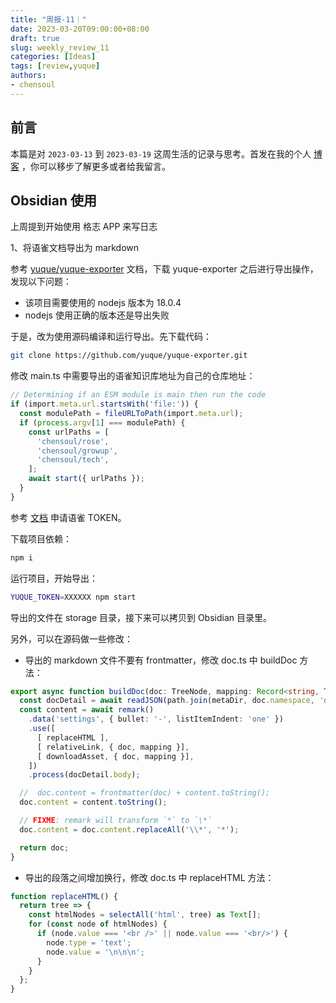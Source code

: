 ```yaml
---
title: "周报-11｜"
date: 2023-03-20T09:00:00+08:00
draft: true
slug: weekly_review_11
categories: [Ideas]
tags: [review,yuque]
authors:
- chensoul
---
```


## 前言

本篇是对 `2023-03-13` 到 `2023-03-19` 这周生活的记录与思考。首发在我的个人 [博客](https://blog.chensoul.com/) ，你可以移步了解更多或者给我留言。

## Obsidian 使用

上周提到开始使用 格志 APP 来写日志



1、将语雀文档导出为 markdown

参考 [yuque/yuque-exporter](https://github.com/yuque/yuque-exporter) 文档，下载 yuque-exporter  之后进行导出操作，发现以下问题：

- 该项目需要使用的 nodejs 版本为 18.0.4 
- nodejs 使用正确的版本还是导出失败



于是，改为使用源码编译和运行导出。先下载代码：

```bash
git clone https://github.com/yuque/yuque-exporter.git
```



修改 main.ts 中需要导出的语雀知识库地址为自己的仓库地址：

```ts
// Determining if an ESM module is main then run the code
if (import.meta.url.startsWith('file:')) {
  const modulePath = fileURLToPath(import.meta.url);
  if (process.argv[1] === modulePath) {
    const urlPaths = [
      'chensoul/rose',
      'chensoul/growup',
      'chensoul/tech',
    ];
    await start({ urlPaths });
  }
}
```



参考 [文档](https://www.yuque.com/yuque/developer/api#785a3731) 申请语雀 TOKEN。



下载项目依赖：

```bash
npm i
```



运行项目，开始导出：

```bash
YUQUE_TOKEN=XXXXXX npm start
```

导出的文件在 storage 目录，接下来可以拷贝到 Obsidian 目录里。



另外，可以在源码做一些修改：

- 导出的 markdown 文件不要有 frontmatter，修改 doc.ts 中 buildDoc 方法：
```ts
export async function buildDoc(doc: TreeNode, mapping: Record<string, TreeNode>) {
  const docDetail = await readJSON(path.join(metaDir, doc.namespace, 'docs', `${doc.url}.json`));
  const content = await remark()
    .data('settings', { bullet: '-', listItemIndent: 'one' })
    .use([
      [ replaceHTML ],
      [ relativeLink, { doc, mapping }],
      [ downloadAsset, { doc, mapping }],
    ])
    .process(docDetail.body);

  //  doc.content = frontmatter(doc) + content.toString();
  doc.content = content.toString();

  // FIXME: remark will transform `*` to `\*`
  doc.content = doc.content.replaceAll('\\*', '*');

  return doc;
}
```
- 导出的段落之间增加换行，修改 doc.ts 中 replaceHTML 方法：
```ts
function replaceHTML() {
  return tree => {
    const htmlNodes = selectAll('html', tree) as Text[];
    for (const node of htmlNodes) {
      if (node.value === '<br />' || node.value === '<br/>') {
        node.type = 'text';
        node.value = '\n\n\n';
      }
    }
  };
}
```


